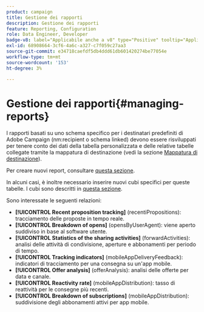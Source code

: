 ```yaml
---
product: campaign
title: Gestione dei rapporti
description: Gestione dei rapporti
feature: Reporting, Configuration
role: Data Engineer, Developer
badge-v8: label="Applicabile anche a v8" type="Positive" tooltip="Applicabile anche a Campaign v8"
exl-id: 68908664-3cf6-4a6c-a327-c7f059c27aa3
source-git-commit: e34718caefdf5db4ddd61db601420274be77054e
workflow-type: tm+mt
source-wordcount: '153'
ht-degree: 3%

---
```


# Gestione dei rapporti{#managing-reports}



I rapporti basati su uno schema specifico per i destinatari predefiniti di Adobe Campaign (nm:recipient o schema linked) devono essere risviluppati per tenere conto dei dati della tabella personalizzata e delle relative tabelle collegate tramite la mappatura di destinazione (vedi la sezione [Mappatura di destinazione](../../configuration/using/target-mapping.md)).

Per creare nuovi report, consultare [questa sezione](../../reporting/using/about-reports-creation-in-campaign.md).

In alcuni casi, è inoltre necessario inserire nuovi cubi specifici per queste tabelle. I cubi sono descritti in [questa sezione](../../reporting/using/ac-cubes.md).

Sono interessate le seguenti relazioni:

* **[!UICONTROL Recent proposition tracking]** (recentiPropositions): tracciamento delle proposte in tempo reale.
* **[!UICONTROL Breakdown of opens]** (opensByUserAgent): viene aperto suddiviso in base al software utente.
* **[!UICONTROL Statistics of the sharing activities]** (forwardActivities): analisi delle attività di condivisione, aperture e abbonamenti per periodo di tempo.
* **[!UICONTROL Tracking indicators]** (mobileAppDeliveryFeedback): indicatori di tracciamento per una consegna su un&#39;app mobile.
* **[!UICONTROL Offer analysis]** (offerAnalysis): analisi delle offerte per data e canale.
* **[!UICONTROL Reactivity rate]** (mobileAppDistribution): tasso di reattività per le consegne più recenti.
* **[!UICONTROL Breakdown of subscriptions]** (mobileAppDistribution): suddivisione degli abbonamenti attivi per app mobile.
